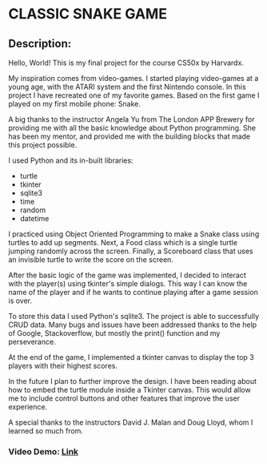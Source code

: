 # CLASSIC SNAKE GAME

## Description:

Hello, World! This is my final project for the course CS50x by Harvardx. 

My inspiration comes from video-games. I started playing video-games at a young age, with the ATARI system and the first Nintendo console.
In this project I have recreated one of my favorite games. Based on the first game I played on my first mobile phone: Snake.

A big thanks to the instructor Angela Yu from The London APP Brewery for providing me with all the basic knowledge about Python programming. She has been my mentor, and provided me with the building blocks that made this project possible.

I used Python and its in-built libraries: 
* turtle
* tkinter 
* sqlite3 
* time
* random
* datetime

I practiced using Object Oriented Programming to make a Snake class using turtles to add up segments. Next, a Food class which is a single turtle jumping randomly across the screen. Finally, a Scoreboard class that uses an invisible turtle to write the score on the screen.

After the basic logic of the game was implemented, I decided to interact with the player(s) using tkinter's simple dialogs. This way I can know the name of the player and if he wants to continue playing after a game session is over.

To store this data I used Python's sqlite3. The project is able to successfully CRUD data. Many bugs and issues have been addressed thanks to the help of Google, Stackoverflow, but mostly the print() function and my perseverance.

At the end of the game, I implemented a tkinter canvas to display the top 3 players with their highest scores.

In the future I plan to further improve the design. I have been reading about how to embed the turtle module inside a Tkinter canvas. This would allow me to include control buttons and other features that improve the user experience.

A special thanks to the instructors David J. Malan and Doug Lloyd, whom I learned so much from.

### Video Demo: [Link](https://youtu.be/e0_a8mjqIQY)
